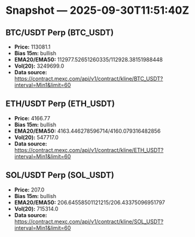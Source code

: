 # Snapshot — 2025-09-30T11:51:40Z

## BTC/USDT Perp (BTC_USDT)
- **Price:** 113081.1
- **Bias 15m:** bullish
- **EMA20/EMA50:** 112977.52651260335/112928.38151988448
- **Vol(20):** 3249699.0
- **Data source:** https://contract.mexc.com/api/v1/contract/kline/BTC_USDT?interval=Min1&limit=60

## ETH/USDT Perp (ETH_USDT)
- **Price:** 4166.77
- **Bias 15m:** bullish
- **EMA20/EMA50:** 4163.446278596714/4160.079316482856
- **Vol(20):** 547717.0
- **Data source:** https://contract.mexc.com/api/v1/contract/kline/ETH_USDT?interval=Min1&limit=60

## SOL/USDT Perp (SOL_USDT)
- **Price:** 207.0
- **Bias 15m:** bullish
- **EMA20/EMA50:** 206.64558501121215/206.43375096951797
- **Vol(20):** 715314.0
- **Data source:** https://contract.mexc.com/api/v1/contract/kline/SOL_USDT?interval=Min1&limit=60
